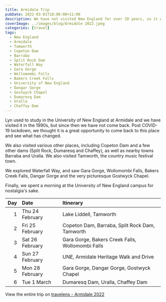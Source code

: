 ```yaml
---
title: Armidale Trip
pubDate: 2022-03-01T18:00:00+11:00
description: We have not visited New England for over 20 years, so it was time to go back for a waterfall and nostalgia trip.
coverImage: ../images/blog/Armidale 2022.jpeg
categories: [travel]
tags:
  - New England
  - Armidale
  - Tamworth
  - Copeton Dam
  - Barraba
  - Split Rock Dam
  - Waterfall Way
  - Gara Gorge
  - Wollomombi Falls
  - Bakers Creek Falls
  - University of New England
  - Dangar Gorge
  - Gostwyck Chapel
  - Dumaresq Dam
  - Uralla
  - Chaffey Dam
---
```


Lyn used to study in the University of New England at Armidale and we have visited it in the 1990s, but since then we have not come back. Post COVID-19 lockdown, we thought it is a great opportunity to come back to this place and see what has changed.

We also visited various other places, including Copeton Dam and a few other dams (Split Rock, Dumaresq and Chaffey), as well as nearby towns Barraba and Uralla. We also visited Tamworth, the country music festival town.

We explored Waterfall Way, and saw Gara Gorge, Wollomombi Falls, Bakers Creek Falls, Dangar Gorge and the very picturesque Gostwyck Chapel.

Finally, we spent a morning at the University of New England campus for nostalgia's sake.

| Day | Date            | Itinerary                                        |
| --: | :-------------- | :----------------------------------------------- |
|   1 | Thu 24 February | Lake Liddell, Tamworth                           |
|   2 | Fri 25 February | Copeton Dam, Barraba, Split Rock Dam, Tamworth   |
|   3 | Sat 26 February | Gara Gorge, Bakers Creek Falls, Wollomombi Falls |
|   4 | Sun 27 February | UNE, Armidale Heritage Walk and Drive            |
|   5 | Mon 28 February | Gara Gorge, Dangar Gorge, Gostwyck Chapel        |
|   6 | Tue 1 March     | Dumaresq Dam, Uralla, Chaffey Dam                |

View the entire trip on [travelens - Armidale 2022](https://travelens.github.io/armidale-2022/index.html)
